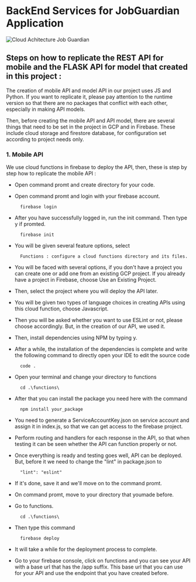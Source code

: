 <h1>BackEnd Services for JobGuardian Application</h1>

![Cloud Achitecture Job Guardian]([https://storage.googleapis.com/jobguardian-app-storage/architecture/Cloud%20Architecture%20JobGuardian.png](https://storage.cloud.google.com/storage_file_updlbjb/photo/FLOW2.png))

<h2>Steps on how to replicate the REST API for mobile and the FLASK API for model that created in this project :</h2>

The creation of mobile API and model API in our project uses JS and Python. If you want to replicate it, please pay attention to the runtime version so that there are no packages that conflict with each other, especially in making API models.

Then, before creating the mobile API and API model, there are several things that need to be set in the project in GCP and in Firebase. These include cloud storage and firestore database, for configuration set according to project needs only.
<br>
      
<h3>1. Mobile API</h3>

We use cloud functions in firebase to deploy the API, then, these is step by step how to replicate the mobile API :

- Open command promt and create directory for your code.
- Open command promt and login with your firebase account.
  
        firebase login
  
- After you have successfully logged in, run the init command. Then type y if promted.

        firebase init
  
- You will be given several feature options, select

        Functions : configure a cloud functions directory and its files.
  
- You will be faced with several options, if you don't have a project you can create one or add one from an existing GCP project. If you already have a project in Firebase, choose Use an Existing Project. 
- Then, select the project where you will deploy the API later.
- You will be given two types of language choices in creating APIs using this cloud function, choose Javascript.
- Then you will be asked whether you want to use ESLint or not, please choose accordingly. But, in the creation of our API, we used it.
- Then, install dependencies using NPM by typing y.
- After a while, the installation of the dependencies is complete and write the following command to directly open your IDE to edit the source code

        code . 
  
- Open your terminal and change your directory to functions
  
        cd .\functions\
  
- After that you can install the package you need here with the command
  
        npm install your_package

- You need to generate a ServiceAccountKey.json on service account and assign it in index.js, so that we can get access to the firebase project. 
- Perform routing and handlers for each response in the API, so that when testing it can be seen whether the API can function properly or not.
- Once everything is ready and testing goes well, API can be deployed. But, before it we need to change the "lint" in package.json to
    
        "lint": "eslint"
  
- If it's done, save it and we'll move on to the command promt.
- On command promt, move to your directory that youmade before.
- Go to functions.
  
        cd .\functions\
  
- Then type this command
  
        firebase deploy
  
- It will take a while for the deployment process to complete.
- Go to your firebase console, click on functions and you can see your API with a base url that has the /app suffix. This base url that you can use for your API and use the endpoint that you have created before.
